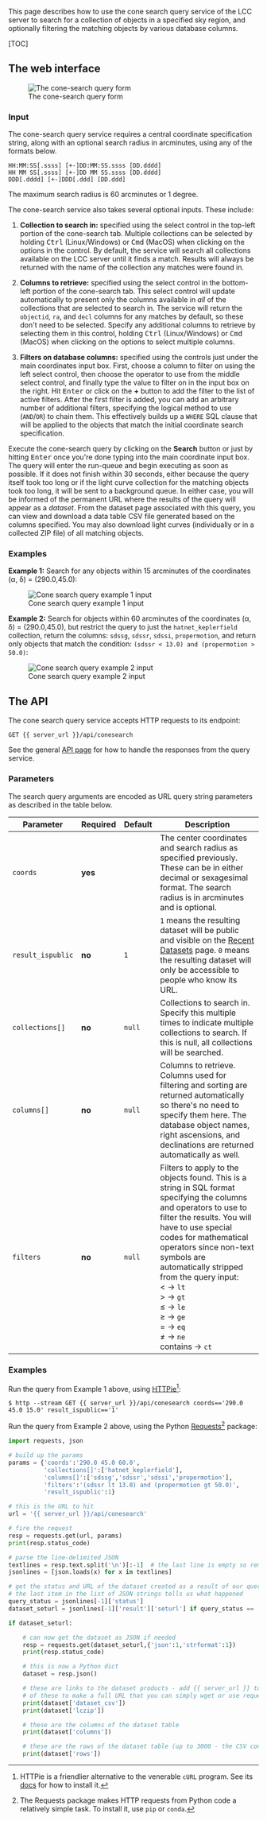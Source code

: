 This page describes how to use the cone search query service of the LCC server
to search for a collection of objects in a specified sky region, and optionally
filtering the matching objects by various database columns.

[TOC]

## The web interface

<figure class="figure">
  <img src="/server-static/lcc-server-search-conesearch.png"
       class="figure-img img-fluid"
       alt="The cone-search query form">
  <figcaption class="figure-caption text-center">
    The cone-search query form
  </figcaption>
</figure>


### Input

The cone-search query service requires a central coordinate specification
string, along with an optional search radius in arcminutes, using any of the
formats below.

```
HH:MM:SS[.ssss] [+-]DD:MM:SS.ssss [DD.dddd]
HH MM SS[.ssss] [+-]DD MM SS.ssss [DD.dddd]
DDD[.dddd] [+-]DDD[.ddd] [DD.ddd]
```

The maximum search radius is 60 arcminutes or 1 degree.

The cone-search service also takes several optional inputs. These include:

1. **Collection to search in:** specified using the select control in the
   top-left portion of the cone-search tab. Multiple collections can be selected
   by holding <kbd>Ctrl</kbd> (Linux/Windows) or <kbd>Cmd</kbd> (MacOS) when
   clicking on the options in the control. By default, the service will search
   all collections available on the LCC server until it finds a match. Results
   will always be returned with the name of the collection any matches were
   found in.

2. **Columns to retrieve:** specified using the select control in the
   bottom-left portion of the cone-search tab. This select control will update
   automatically to present only the columns available in *all* of the
   collections that are selected to search in. The service will return the
   `objectid`, `ra`, and `decl` columns for any matches by default, so these
   don't need to be selected. Specify any additional columns to retrieve by
   selecting them in this control, holding <kbd>Ctrl</kbd> (Linux/Windows) or
   <kbd>Cmd</kbd> (MacOS) when clicking on the options to select multiple
   columns.

3. **Filters on database columns:** specified using the controls just under the
   main coordinates input box. First, choose a column to filter on using the
   left select control, then choose the operator to use from the middle select
   control, and finally type the value to filter on in the input box on the
   right. Hit <kbd>Enter</kbd> or click on the **+** button to add the filter to
   the list of active filters. After the first filter is added, you can add an
   arbitrary number of additional filters, specifying the logical method to use
   (`AND`/`OR`) to chain them. This effectively builds up a `WHERE` SQL clause
   that will be applied to the objects that match the initial coordinate search
   specification.

Execute the cone-search query by clicking on the **Search** button or just by
hitting <kbd>Enter</kbd> once you're done typing into the main coordinate input
box. The query will enter the run-queue and begin executing as soon as
possible. If it does not finish within 30 seconds, either because the query
itself took too long or if the light curve collection for the matching objects
took too long, it will be sent to a background queue. In either case, you will
be informed of the permanent URL where the results of the query will appear as a
*dataset*. From the dataset page associated with this query, you can view and
download a data table CSV file generated based on the columns specified. You may
also download light curves (individually or in a collected ZIP file) of all
matching objects.

### Examples

**Example 1:** Search for any objects within 15 arcminutes of the coordinates
(&alpha;, &delta;) = (290.0,45.0):

<figure class="figure">
  <img src="/server-static/lcc-server-conesearch-example1.png"
       class="figure-img img-fluid"
       alt="Cone search query example 1 input">
  <figcaption class="figure-caption text-center">
    Cone search query example 1 input
  </figcaption>
</figure>

**Example 2:** Search for objects within 60 arcminutes of the coordinates
(&alpha;, &delta;) = (290.0,45.0), but restrict the query to just the
`hatnet_keplerfield` collection, return the columns: `sdssg`, `sdssr`, `sdssi`,
`propermotion`, and return only objects that match the condition: `(sdssr < 13.0)
and (propermotion > 50.0)`:

<figure class="figure">
  <img src="/server-static/lcc-server-conesearch-example2.png"
       class="figure-img img-fluid"
       alt="Cone search query example 2 input">
  <figcaption class="figure-caption text-center">
    Cone search query example 2 input
  </figcaption>
</figure>


## The API

The cone search query service accepts HTTP requests to its endpoint:

```
GET {{ server_url }}/api/conesearch
```

See the general [API page](/docs/api) for how to handle the responses from the query service.

### Parameters

The search query arguments are encoded as URL query string parameters as
described in the table below.

Parameter          | Required | Default | Description
------------------ | -------- | ------- | -----------
`coords`           | **yes**  |         | The center coordinates and search radius as specified previously. These can be in either decimal or sexagesimal format. The search radius is in arcminutes and is optional.
`result_ispublic`  | **no**   | `1`     | `1` means the resulting dataset will be public and visible on the [Recent Datasets](/datasets) page. `0` means the resulting dataset will only be accessible to people who know its URL.
`collections[]`      | **no**   | `null`  | Collections to search in. Specify this multiple times to indicate multiple collections to search. If this is null, all collections will be searched.
`columns[]`          | **no**   | `null`  | Columns to retrieve. Columns used for filtering and sorting are returned automatically so there's no need to specify them here. The database object names, right ascensions, and declinations are returned automatically as well.
`filters`          | **no**   | `null`  | Filters to apply to the objects found. This is a string in SQL format specifying the columns and operators to use to filter the results. You will have to use special codes for mathematical operators since non-text symbols are automatically stripped from the query input:<br>&lt; &rarr; `lt`<br> &gt; &rarr; `gt`<br> &le; &rarr; `le`<br> &ge; &rarr; `ge`<br> = &rarr; `eq`<br> &ne; &rarr; `ne`<br> contains &rarr; `ct`


### Examples

Run the query from Example 1 above, using [HTTPie](https://httpie.org)[^1]:

```
$ http --stream GET {{ server_url }}/api/conesearch coords=='290.0 45.0 15.0' result_ispublic=='1'
```

Run the query from Example 2 above, using the Python
[Requests](http://docs.python-requests.org/en/master/)[^2] package:

```python
import requests, json

# build up the params
params = {'coords':'290.0 45.0 60.0',
          'collections[]':['hatnet_keplerfield'],
          'columns[]':['sdssg','sdssr','sdssi','propermotion'],
          'filters':'(sdssr lt 13.0) and (propermotion gt 50.0)',
          'result_ispublic':1}

# this is the URL to hit
url = '{{ server_url }}/api/conesearch'

# fire the request
resp = requests.get(url, params)
print(resp.status_code)

# parse the line-delimited JSON
textlines = resp.text.split('\n')[:-1]  # the last line is empty so remove it
jsonlines = [json.loads(x) for x in textlines]

# get the status and URL of the dataset created as a result of our query
# the last item in the list of JSON strings tells us what happened
query_status = jsonlines[-1]['status']
dataset_seturl = jsonlines[-1]['result']['seturl'] if query_status == 'ok' else None

if dataset_seturl:

    # can now get the dataset as JSON if needed
    resp = requests.get(dataset_seturl,{'json':1,'strformat':1})
    print(resp.status_code)

    # this is now a Python dict
    dataset = resp.json()

    # these are links to the dataset products - add {{ server_url }} to the front
    # of these to make a full URL that you can simply wget or use requests again.
    print(dataset['dataset_csv'])
    print(dataset['lczip'])

    # these are the columns of the dataset table
    print(dataset['columns'])

    # these are the rows of the dataset table (up to 3000 - the CSV contains everything)
    print(dataset['rows'])
```

[^1]: HTTPie is a friendlier alternative to the venerable `cURL`
program. See its [docs](https://httpie.org/doc#installation) for how to install
it.
[^2]: The Requests package makes HTTP requests from Python code a relatively simple
task. To install it, use `pip` or `conda`.
